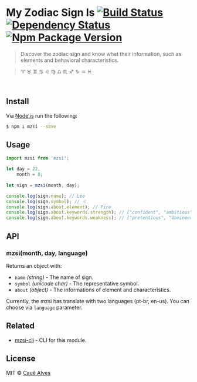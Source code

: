 # My Zodiac Sign Is [![Build Status](https://travis-ci.org/ceasbz/mzsi.svg?branch=master)](https://travis-ci.org/ceasbz/mzsi) [![Dependency Status](https://david-dm.org/ceasbz/mzsi.svg?style=flat-square)](https://david-dm.org/ceasbz/mzsi) [![Npm Package Version](https://img.shields.io/npm/v/mzsi.svg?style=flat-square)](https://www.npmjs.org/package/mzsi)

> Discover the zodiac sign and know what their information, such as elements and behavioral characteristics.

> :aries: :taurus: :gemini: :cancer: :leo: :virgo: :libra: :scorpius: :sagittarius: :capricorn: :aquarius: :pisces:

<br />

## Install 

Via [Node.js](https://nodejs.org) run the following:
```bash
$ npm i mzsi --save
```

## Usage
```js
import mzsi from 'mzsi';

let day = 22,
    month = 8;
    
let sign = mzsi(month, day);

console.log(sign.name); // Leo
console.log(sign.symbol); // ♌
console.log(sign.about.element); // Fire
console.log(sign.about.keywords.strength); // ["confident", "ambitious", "generous", "loyal", "encouraging"]
console.log(sign.about.keywords.weakness); // ["pretentious", "domineering", "melodramatic", "stubborn", "vain"]
```

## API

### mzsi(month, day, language)

Returns an object with:

- `name` *(string)* - The name of sign.
- `symbol` *(unicode char)* - The representative symbol.
- `about` *(object)* - The informations of element and characteristics.


Currently, the mzsi has translate with two languages (pt-br, en-us). You can choose via `language` parameter.

## Related
- [mzsi-cli](https://github.com/ceasbz/mzsi-cli) - CLI for this module.

## License

MIT © [Cauê Alves](./LICENSE)
